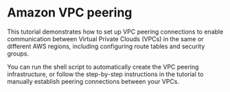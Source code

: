 # Amazon VPC peering

This tutorial demonstrates how to set up VPC peering connections to enable communication between Virtual Private Clouds (VPCs) in the same or different AWS regions, including configuring route tables and security groups.

You can run the shell script to automatically create the VPC peering infrastructure, or follow the step-by-step instructions in the tutorial to manually establish peering connections between your VPCs.

